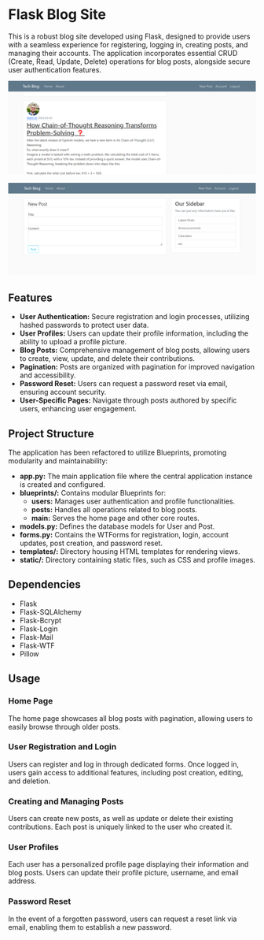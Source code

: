 # Flask Blog Site

This is a robust blog site developed using Flask, designed to provide users with a seamless experience for registering, logging in, creating posts, and managing their accounts. The application incorporates essential CRUD (Create, Read, Update, Delete) operations for blog posts, alongside secure user authentication features.

![alt text](image-2.png)

![alt text](image-3.png)

## Features

- **User Authentication:** Secure registration and login processes, utilizing hashed passwords to protect user data.
- **User Profiles:** Users can update their profile information, including the ability to upload a profile picture.
- **Blog Posts:** Comprehensive management of blog posts, allowing users to create, view, update, and delete their contributions.
- **Pagination:** Posts are organized with pagination for improved navigation and accessibility.
- **Password Reset:** Users can request a password reset via email, ensuring account security.
- **User-Specific Pages:** Navigate through posts authored by specific users, enhancing user engagement.

## Project Structure

The application has been refactored to utilize Blueprints, promoting modularity and maintainability:

- **app.py:** The main application file where the central application instance is created and configured.
- **blueprints/:** Contains modular Blueprints for:
  - **users:** Manages user authentication and profile functionalities.
  - **posts:** Handles all operations related to blog posts.
  - **main:** Serves the home page and other core routes.
- **models.py:** Defines the database models for User and Post.
- **forms.py:** Contains the WTForms for registration, login, account updates, post creation, and password reset.
- **templates/:** Directory housing HTML templates for rendering views.
- **static/:** Directory containing static files, such as CSS and profile images.

## Dependencies

- Flask
- Flask-SQLAlchemy
- Flask-Bcrypt
- Flask-Login
- Flask-Mail
- Flask-WTF
- Pillow

## Usage

### Home Page

The home page showcases all blog posts with pagination, allowing users to easily browse through older posts.

### User Registration and Login

Users can register and log in through dedicated forms. Once logged in, users gain access to additional features, including post creation, editing, and deletion.

### Creating and Managing Posts

Users can create new posts, as well as update or delete their existing contributions. Each post is uniquely linked to the user who created it.

### User Profiles

Each user has a personalized profile page displaying their information and blog posts. Users can update their profile picture, username, and email address.

### Password Reset

In the event of a forgotten password, users can request a reset link via email, enabling them to establish a new password.
